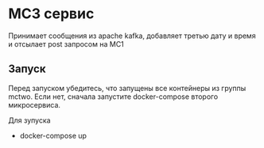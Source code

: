 # МС3 сервис
Принимает сообщения из apache kafka, добавляет третью дату и время и отсылает post запросом на MC1

## Запуск
Перед запуском убедитесь, что запущены все контейнеры из группы mctwo. Если нет, сначала запустите docker-compose второго микросервиса.

Для зупуска
- docker-compose up